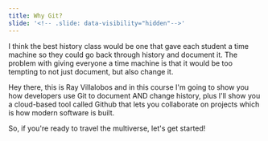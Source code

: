 ```yaml
---
title: Why Git?
slide: '<!-- .slide: data-visibility="hidden"-->'
---
```


<!-- .slide: data-state="layout-title" class="bg-dark"-->

> >

I think the best history class would be one that gave each student a time machine so they could go back through history and document it. The problem with giving everyone a time machine is that it would be too tempting to not just document, but also change it.

Hey there, this is Ray Villalobos and in this course I'm going to show you how developers use Git to document AND change history, plus I'll show you a cloud-based tool called Github that lets you collaborate on projects which is how modern software is built.

So, if you're ready to travel the multiverse, let's get started!
